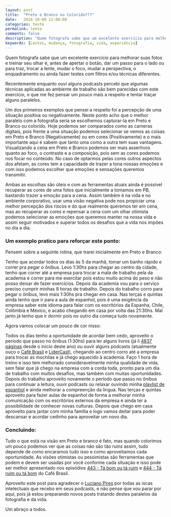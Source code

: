 ```yaml
---
layout: post
title:  "Preto e Branco ou Colorido???"
date:   2016-10-09 12:00:00
categories: teste
permalink: lente
comments: false
description: "Quem fotografa sabe que um excelente exercício para melhorar suas fotos e treinar seu olhar é dar um passo para o lado ou para traz, trocar a lente, mudar o foco, mudar a perspectiva etc. Mas como aplicar isto a vida pessoal ou profissional?"
keywords: [Lentes, mudança, fotografia, vida, experiência]
---
```


Quem fotografa sabe que um excelente exercício para melhorar suas fotos e treinar seu olhar é, antes de apertar o botão, dar um passo para o lado ou para traz, trocar a lente, mudar o foco, mudar a perspectiva, o enquadramento ou ainda fazer testes com filtros e/ou técnicas diferentes.

Recentemente enquanto ouvi alguns podcasts percebi que algumas técnicas aplicadas ao ambiente de trabalho são bem parecidas com este exercício, o que me fez pensar um pouco mais a respeito e tentar traçar alguns paralelos.

Um dos primeiros exemplos que pensei a respeito foi a percepção de uma situação positiva ou negativamente. Neste ponto acho que o melhor paralelo com a fotografia seria se escolhemos capturar-la em Preto e Branco ou colorido. Hoje podemos ser comparados como as cameras digitais, pois frente a uma situação podemos selecionar se vemos as coisas em Preto e Branco (Negativamente) ou em cores (Positivamente) e o mais importante aqui é sabem que tanto uma como a outra tem suas vantagens. Visualizando a cena em Preto e Branco podemos ser mais assertivos quanto ao foco, o contraste e a composição, pois sem as cores podemos nos focar no conteúdo. No caso de optarmos pelas cores outros aspectos dos afetam, as cores tem a capacidade de trazer a tona nossas emoções e com isso podemos escolher que emoções e sensações queremos transmitir.

Ambas as escolhas são úteis e com as ferramentas atuais ainda é possível recuperar as cores de uma fotos que inicialmente a tomamos em PB, bastando trazer a emoção para a cena. Assim também é na vida e no ambiente corporativo, usar uma visão negativa pode nos propiciar uma melhor percepção dos riscos e do que realmente queremos ter em cena, mas ao recuperar as cores e repensar a cena com um olhar otimista podemos selecionar as emoções que queremos manter na nossa vida e assim seguir motivados e superar todos os desafios que a vida nos impões no dia a dia.

### Um exemplo pratico para reforçar este ponto:

Pensem sobre a seguinte rotina, que trarei inicialmente em Preto e Branco:

Tenho que acordar todos os dias às 5 da manhã, tomar um banho rápido e correr pra pegar o ônibus. Levo 1:30hs para chegar ao centro da cidade, tenho que correr até a empresa para trocar a mala de trabalho pela da academia e correr para me exercitar pois estou muito acima do peso e não posso deixar de fazer exercícios. Depois da academia vou para o serviço preciso cumprir minhas 8 horas de trabalho. Depois do trabalho corro para pegar o ônibus, levo mais 1:30hs pra chegar em casa. Nas terças e quintas ainda tenho que ir para a aula de espanhol, pois é uma exigência da empresa saber este idioma para falar com os escritórios da Espanha, Chile, Colômbia e México, e acabo chegando em casa por volta das 21:30hs. Mal janto já tenho que ir dormir pois no outro dia começa tudo novamente.

Agora vamos colocar um pouco de cor nisso:

Todos os dias tenho a oportunidade de acordar bem cedo, aproveito o período que passo no ônibus (1:30hs) para ler alguns livros (já li [4837 páginas](https://www.skoob.com.br/meta/ano/2016/266759/ordem:total) desde o inicio deste ano) ou ouvir alguns podcasts (atualmente ouço o [Café Brasil](http://www.portalcafebrasil.com.br/todos/podcasts/) e [LiderCast](http://www.portalcafebrasil.com.br/todos/lidercast/)), chegando ao centro corro até a empresa para trocar as mochilas e já chego aquecido à academia. Faço 1 hora de treino e isso tem melhorado consideravelmente minha qualidade de vida, sem falar que já chego na empresa com a corda toda, pronto para um dia de trabalho com muitos desafios, mas também com muitas oportunidades. Depois do trabalho aproveito novamente o período que passo no ônibus para continuar a leitura, ouvir podcasts ou relaxar ouvindo minha [playlist de espanhol](https://play.spotify.com/user/wprosdocimo/playlist/1hp6EtWVq0Q5xKG5rW4AMR) e ainda melhorar a compreenção da lingua. Nas terças e quintas aproveito para fazer aulas de espanhol de forma a melhorar minha comunicação com os escritórios externos da empresa e ainda ter a possibilidade de conhecer novas culturas. Depois que chego em casa aproveito para jantar com minha família e logo vamos deitar para poder descansar e acordar cedinho para aproveitar um novo dia.

### Concluindo:

Tudo o que está na visão em Preto e branco é fato, mas quando colorimos um pouco podemos ver que as coisas não são tão ruins assim, tudo depende de como encaramos tudo isso e como aproveitamos cada oportunidade. As visões otimistas ou pessimistas são ferramentas que podem e devem ser usadas por você conforme cada situação e isso pode ser melhor apresentado nos episódios [443 - Tá bom ou tá ruim](http://www.portalcafebrasil.com.br/podcasts/443-ta-bom-ou-ta-ruim/) e [444 - Tá ruim ou tá bom](http://www.portalcafebrasil.com.br/podcasts/444-ta-ruim-ou-ta-bom/) do Café Brasil.

Aproveito este post para agradecer o [Luciano Pires](http://lucianopires.com.br) por todas as iscas intelectuais que recebo em seus podcasts, e não pense que vou parar por aqui, pois já estou preparando novos posts tratando destes paralelos da fotografia e da vida.

Um abraço a todos.